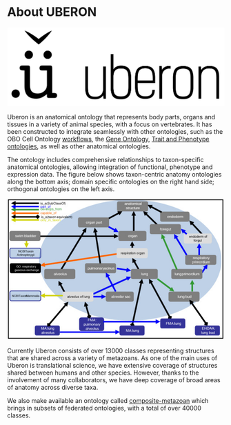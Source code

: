 # About UBERON

![](images/uberon_logo.png)

Uberon is an anatomical ontology that represents body parts, organs and tissues in a variety of animal species, with a focus on vertebrates. It has been constructed to integrate seamlessly with other ontologies, such as the OBO Cell Ontology [workflows](https://obophenotype.github.io/cell-ontology/), the [Gene Ontology](http://geneontology.org/), [Trait and Phenotype ontologies](https://github.com/pato-ontology/pato), as well as other anatomical ontologies.

The ontology includes comprehensive relationships to taxon-specific anatomical ontologies, allowing integration of functional, phenotype and expression data. The figure below shows taxon-centric anatomy ontologies along the bottom axis; domain specific ontologies on the right hand side; orthogonal ontologies on the left axis.

![](images/about-uberonmap.jpeg)

Currently Uberon consists of over 13000 classes representing structures that are shared across a variety of metazoans. As one of the main uses of Uberon is translational science, we have extensive coverage of structures shared between humans and other species. However, thanks to the involvement of many collaborators, we have deep coverage of broad areas of anatomy across diverse taxa.

We also make available an ontology called [composite-metazoan](https://github.com/obophenotype/uberon/wiki/Multi-species-composite-ontologies) which brings in subsets of federated ontologies, with a total of over 40000 classes.